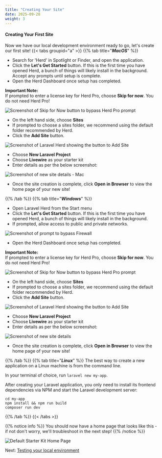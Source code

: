 ```yaml
---
title: "Creating Your Site"
date: 2025-09-28
weight: 3
---
```


#### Creating Your First Site
Now we have our local development environment ready to go, let's create our first site!
{{< tabs groupid="a" >}}
{{% tab title="_**MacOS**_" %}}
 - Search for 'Herd' in Spotlight or Finder, and open the application.
 - Click the **Let's Get Started** button. If this is the first time you have opened Herd, a bunch of things will likely install in the background. Accept any prompts until setup is complete.
 - Open the Herd Dashboard once setup has completed.
 
 **Important Note:**  
 If prompted to enter a license key for Herd Pro, choose **Skip for now**. You do not need Herd Pro!

![Screenshot of Skip for Now button to bypass Herd Pro prompt](../images/HerdProOptionSkipForNow.png)

 - On the left hand side, choose **Sites**
 - If prompted to choose a sites folder, we recommend using the default folder recommended by Herd.
 - Click the **Add Site** button.

![Screenshot of Laravel Herd showing the button to Add Site](../images/HerdDashboardAddSite.png)

- Choose **New Laravel Project**
- Choose **Livewire** as your starter kit
- Enter details as per the below screenshot:

<!-- Kate to add screenshot - copy details from Windows -->
![Screenshot of new site details - Mac](../images/NewLaravelProjectDetails-Mac.png)

- Once the site creation is complete, click **Open in Browser** to view the home page of your new site!

{{% /tab %}}
{{% tab title="_**Windows**_" %}}
 - Open Laravel Herd from the Start menu
 - Click the **Let's Get Started** button. If this is the first time you have opened Herd, a bunch of things will likely install in the background. 
 - If prompted, allow access to public and private networks.

 ![Screenshot of prompt to bypass Firewall](../images/OpeningHerdPerms.png)

 - Open the Herd Dashboard once setup has completed.
 
 **Important Note:**  
 If prompted to enter a license key for Herd Pro, choose **Skip for now**. You do not need Herd Pro!

![Screenshot of Skip for Now button to bypass Herd Pro prompt](../images/HerdProOptionSkipForNow.png)

 - On the left hand side, choose **Sites**
 - If prompted to choose a sites folder, we recommend using the default folder recommended by Herd.
 - Click the **Add Site** button.

![Screenshot of Laravel Herd showing the button to Add Site](../images/HerdDashboardAddSite.png)

- Choose **New Laravel Project**
- Choose **Livewire** as your starter kit
- Enter details as per the below screenshot:

![Screenshot of new site details](../images/NewLaravelProjectDetails.png)

- Once the site creation is complete, click **Open in Browser** to view the home page of your new site!

{{% /tab %}}
{{% tab title="_**Linux**_" %}}
The best way to create a new application on a Linux machine is from the command line.

In your terminal of choice, run `laravel new my-app`.

After creating your Laravel application, you only need to install its frontend dependencies via NPM and start the Laravel development server:

```
cd my-app
npm install && npm run build
composer run dev
```

{{% /tab %}}
{{< /tabs >}}

{{% notice info %}}
You should now have a home page that looks like this - if not don't worry, we'll troubleshoot in the next step!
{{% /notice %}}

![Default Starter Kit Home Page](../images/StarterKitDefaultHomePage.png)

Next: [Testing your local environment](/laravel/getting_started/testing-your-environment/)